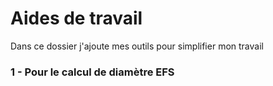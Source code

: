 # Aides de travail

Dans ce dossier j'ajoute mes outils pour simplifier mon travail

### 1 - Pour le calcul de diamètre EFS
